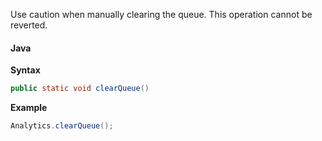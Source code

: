 <InlineAlert variant="warning" slots="text"/>

Use caution when manually clearing the queue. This operation cannot be reverted.

#### Java

**Syntax**

```java
public static void clearQueue()
```

**Example**

```java
Analytics.clearQueue();
```